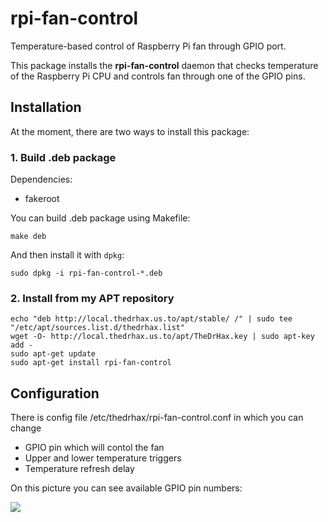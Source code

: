 # rpi-fan-control
Temperature-based control of Raspberry Pi fan through GPIO port.

This package installs the **rpi-fan-control** daemon that checks temperature of the Raspberry Pi CPU and controls fan through one of the GPIO pins.

## Installation

At the moment, there are two ways to install this package:

### 1. Build .deb package
Dependencies:
* fakeroot

You can build .deb package using Makefile:
```
make deb
```
And then install it with ```dpkg```:
```
sudo dpkg -i rpi-fan-control-*.deb
```

### 2. Install from my APT repository
```
echo "deb http://local.thedrhax.us.to/apt/stable/ /" | sudo tee "/etc/apt/sources.list.d/thedrhax.list"
wget -O- http://local.thedrhax.us.to/apt/TheDrHax.key | sudo apt-key add -
sudo apt-get update
sudo apt-get install rpi-fan-control
```

## Configuration

There is config file /etc/thedrhax/rpi-fan-control.conf in which you can change
* GPIO pin which will contol the fan
* Upper and lower temperature triggers
* Temperature refresh delay

On this picture you can see available GPIO pin numbers:

<img src="https://docs.oracle.com/javame/config/cldc/rel/3.3/rasp/gs/html/getstart_raspi/img/pinout.jpg" />
